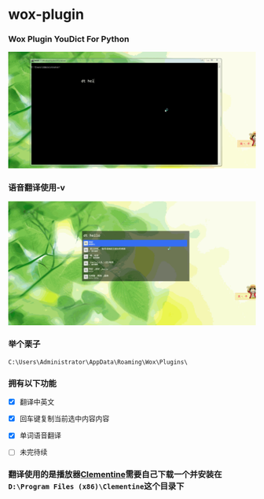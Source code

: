 # wox-plugin

###  Wox Plugin YouDict For Python

![example](/static/example.gif)

### 语音翻译使用-v

![vedio](/static/vedio.gif)

###  举个栗子
```
C:\Users\Administrator\AppData\Roaming\Wox\Plugins\
```

### 拥有以下功能
- [x] 翻译中英文
- [x] 回车键复制当前选中内容内容
- [x] 单词语音翻译
- [ ] 未完待续


### 翻译使用的是播放器[Clementine](https://www.clementine-player.org/)需要自己下载一个并安装在`D:\Program Files (x86)\Clementine`这个目录下